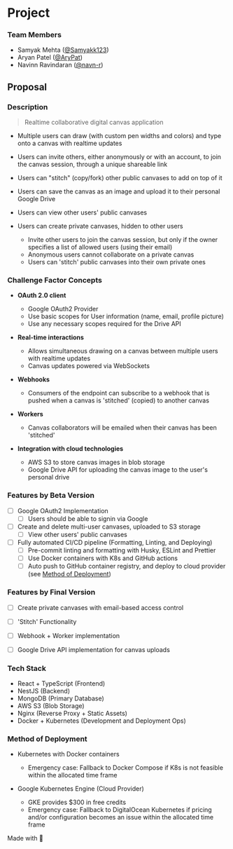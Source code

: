 # Project

### Team Members

- Samyak Mehta ([@Samyakk123](https://github.com/Samyakk123))
- Aryan Patel ([@AryPat](https://github.com/AryPat))
- Navinn Ravindaran ([@navn-r](https://github.com/navn-r))

## Proposal

### Description
> Realtime collaborative digital canvas application

- Multiple users can draw (with custom pen widths and colors) and type onto a canvas with realtime updates

- Users can invite others, either anonymously or with an account, to join the canvas session, through a unique shareable link

- Users can "stitch" (copy/fork) other public canvases to add on top of it

- Users can save the canvas as an image and upload it to their personal Google Drive

- Users can view other users' public canvases
  
- Users can create private canvases, hidden to other users 
  - Invite other users to join the canvas session, but only if the owner specifies a list of allowed users (using their email)
  - Anonymous users cannot collaborate on a private canvas
  - Users can 'stitch' public canvases into their own private ones


### Challenge Factor Concepts

- **OAuth 2.0 client**
  - Google OAuth2 Provider
  - Use basic scopes for User information (name, email, profile picture)
  - Use any necessary scopes required for the Drive API

- **Real-time interactions**
  - Allows simultaneous drawing on a canvas between multiple users with realtime updates
  - Canvas updates powered via WebSockets  

- **Webhooks** 
  - Consumers of the endpoint can subscribe to a webhook that is pushed when a canvas is 'stitched' (copied) to another canvas  

- **Workers**  
  - Canvas collaborators will be emailed when their canvas has been 'stitched'  

- **Integration with cloud technologies**
  - AWS S3 to store canvas images in blob storage  
  - Google Drive API for uploading the canvas image to the user's personal drive  

### Features by Beta Version

  - [ ] Google OAuth2 Implementation
    - [ ] Users should be able to signin via Google 

  - [ ] Create and delete multi-user canvases, uploaded to S3 storage
    - [ ] View other users' public canvases

  - [ ] Fully automated CI/CD pipeline (Formatting, Linting, and Deploying)
    - [ ] Pre-commit linting and formatting with Husky, ESLint and Prettier
    - [ ] Use Docker containers with K8s and GitHub actions
    - [ ] Auto push to GitHub container registry, and deploy to cloud provider (see [Method of Deployment](#method-of-deployment)) 

### Features by Final Version

  - [ ] Create private canvases with email-based access control

  - [ ] 'Stitch' Functionality
  
  - [ ] Webhook + Worker implementation
  
  - [ ] Google Drive API implementation for canvas uploads

### Tech Stack

  - React + TypeScript (Frontend)
  - NestJS (Backend)
  - MongoDB (Primary Database)
  - AWS S3 (Blob Storage)
  - Nginx (Reverse Proxy + Static Assets)
  - Docker + Kubernetes (Development and Deployment Ops)

### Method of Deployment

  - Kubernetes with Docker containers  
    - Emergency case: Fallback to Docker Compose if K8s is not feasible within the allocated time frame

  - Google Kubernetes Engine (Cloud Provider)  
    - GKE provides $300 in free credits   
    - Emergency case: Fallback to DigitalOcean Kubernetes if pricing and/or configuration becomes an issue within the allocated time frame


Made with 💖